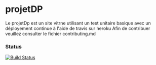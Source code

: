 # projetDP
Le projetDp est un site vitrne utilisant un test unitaire basique avec un déployement continue à l'aide de travis sur heroku
Afin de contribuer veuillez consulter le fichier contributing.md

### Status
[![Build Status](https://travis-ci.org/chakiri/projetDP.png)](https://travis-ci.org/chakiri/projetDP)

